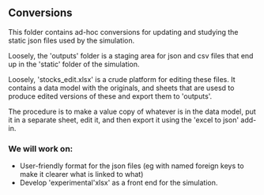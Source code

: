 ## Conversions
This folder contains ad-hoc conversions for updating and studying the static json files used by the simulation.    

Loosely, the 'outputs' folder is a staging area for json and csv files that end up in the 'static' folder of the simulation.  

Loosely, 'stocks_edit.xlsx' is a crude platform for editing these files. It contains a data model with the originals, and sheets
that are usesd to produce edited versions of these and export them to 'outputs'.

The procedure is to make a value copy of whatever is in the data model, put it in a separate sheet, edit it, and then export it using the 'excel to json' add-in.  

### We will work on:
* User-friendly format for the json files (eg with named foreign keys to make it clearer what is linked to what)
* Develop 'experimental'xlsx' as a front end for the simulation.  



